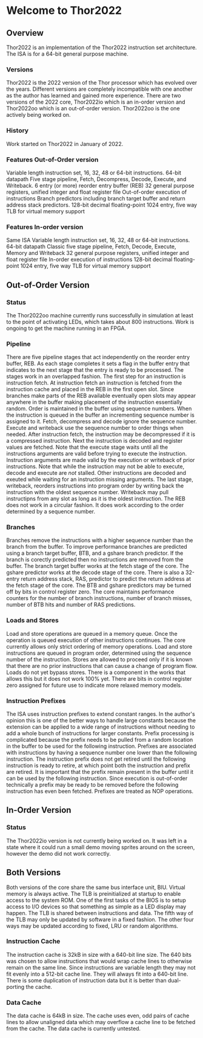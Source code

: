 # Welcome to Thor2022

## Overview
Thor2022 is an implementation of the Thor2022 instruction set architecture. The ISA is for a 64-bit general purpose machine.

### Versions
Thor2022 is the 2022 version of the Thor processor which has evolved over the years. Different versions are completely incompatible with one another as the author has learned and gained more experience.
There are two versions of the 2022 core, Thor2022io which is an in-order version and Thor2022oo which is an out-of-order version. Thor2022oo is the one actively being worked on.

### History
Work started on Thor2022 in January of 2022.

### Features Out-of-Order version
Variable length instruction set, 16, 32, 48 or 64-bit instructions.
64-bit datapath
Five stage pipeline, Fetch, Decompress, Decode, Execute, and Writeback.
6 entry (or more) reorder entry buffer (REB)
32 general purpose registers, unified integer and float register file
Out-of-order execution of instructions
Branch predictors including branch target buffer and return address stack predictors.
128-bit decimal floating-point
1024 entry, five way TLB for virtual memory support

### Features In-order version
Same ISA
Variable length instruction set, 16, 32, 48 or 64-bit instructions.
64-bit datapath
Classic five stage pipeline, Fetch, Decode, Execute, Memory and Writeback
32 general purpose registers, unified integer and float register file
In-order execution of instructions
128-bit decimal floating-point
1024 entry, five way TLB for virtual memory support

## Out-of-Order Version
### Status
The Thor2022oo machine currently runs successfully in simulation at least to the point of activating LEDs, which takes about 800 instructions. Work is ongoing to get the machine running in an FPGA.

### Pipeline
There are five pipeline stages that act independently on the reorder entry buffer, REB. As each stage completes it sets a flag in the buffer entry that indicates to the next stage that the entry is ready to be processed. The stages work in an overlapped fashion.
The first step for an instruction is instruction fetch. At instruction fetch an instruction is fetched from the instruction cache and placed in the REB in the first open slot. Since branches make parts of the REB available eventually open slots may appear anywhere in the buffer making placement of the instruction essentially random.
Order is maintained in the buffer using sequence numbers. When the instruction is queued in the buffer an incrementing sequence number is assigned to it. Fetch, decompress and decode ignore the sequence number. Execute and writeback use the sequence number to order things when needed.
After instruction fetch, the instruction may be decompressed if it is a compressed instruction. Next the instruction is decoded and register values are fetched. Note that the execute stage waits until all the instructions arguments are valid before trying to execute the instruction.
Instruction arguments are made valid by the execution or writeback of prior instructions. Note that while the instruction may not be able to execute, decode and execute are *not* stalled. Other instructions are decoded and exeuted while waiting for an instruction missing arguments.
The last stage, writeback, reorders instructions into program order by writing back the instruction with the oldest sequence number. Writeback may pull instructipns from any slot as long as it is the oldest instruction.
The REB does not work in a circular fashion. It does work according to the order determined by a sequence number.

### Branches
Branches remove the instructions with a higher sequence number than the branch from the buffer. To improve performance branches are predicted using a branch target buffer, BTB, and a gshare branch predictor. If the branch is corectly predicted then no instructions are removed from the buffer.
The branch target buffer works at the fetch stage of the core. The gshare predictor works at the decode stage of the core.
There is also a 32-entry return address stack, RAS, predictor to predict the return address at the fetch stage of the core.
The BTB and gshare predictors may be turned off by bits in control register zero.
The core maintains performance counters for the number of branch instructions, number of branch misses, number of BTB hits and number of RAS predictions.

### Loads and Stores
Load and store operations are queued in a memory queue. Once the operation is queued execution of other instructions continues. The core currently allows only strict ordering of memory operations. Load and store instructions are queued in program order, determined using the sequence number of the instruction.
Stores are allowed to proceed only if it is known that there are no prior instructions that can cause a change of program flow.
Loads do not yet bypass stores. There is a component in the works that allows this but it does not work 100% yet.
There are bits in control register zero assigned for future use to indicate more relaxed memory models.

### Instruction Prefixes
The ISA uses instruction prefixes to extend constant ranges. In the author's opinion this is one of the better ways to handle large constants because the extension can be applied to a wide range of instructions without needing to add a whole bunch of instructions for larger constants.
Prefix processing is complicated because the prefix needs to be pulled from a random location in the buffer to be used for the following instruction.
Prefixes are associated with instructions by having a sequence number one lower than the following instruction. The instruction prefix does not get retired until the following instruction is ready to retire, at which point both the instruction and prefix are retired.
It is important that the prefix remain present in the buffer until it can be used by the following instruction. Since execution is out-of-order technically a prefix may be ready to be removed before the following instruction has even been fetched. Prefixes are treated as NOP operations.

## In-Order Version
### Status
The Thor2022io version is not currently being worked on. It was left in a state where it could run a small demo moving sprites around on the screen, however the demo did not work correctly.

## Both Versions
Both versions of the core share the same bus interface unit, BIU. Virtual memory is always active. The TLB is preinitialized at startup to enable access to the system ROM.
One of the first tasks of the BIOS is to setup access to I/O devices so that something as simple as a LED display may happen.
The TLB is shared between instructions and data. The fifth way of the TLB may only be updated by software in a fixed fashion. The other four ways may be updated according to fixed, LRU or random algorithms.

### Instruction Cache
The instruction cache is 32kB in size with a 640-bit line size. The 640 bits was chosen to allow instructions that would wrap cache lines to otherwise remain on the same line. Since instructions are variable length they may not fit evenly into a 512-bit cache line.
They will always fit into a 640-bit line. There is some duplication of instruction data but it is better than dual-porting the cache.

### Data Cache
The data cache is 64kB in size. The cache uses even, odd pairs of cache lines to allow unaligned data which may overflow a cache line to be fetched from the cache.
The data cache is currently untested.

